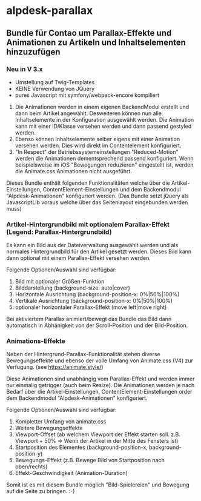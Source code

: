 # alpdesk-parallax

## Bundle für Contao um Parallax-Effekte und Animationen zu Artikeln und Inhaltselementen hinzuzufügen

### Neu in V 3.x 
- Umstellung auf Twig-Templates
- KEINE Verwendung von JQuery
- pures Javascript mit symfony/webpack-encore kompiliert

1. Die Animationen werden in einem eigenen BackendModul erstellt und dann beim Artikel angewählt.
Desweiteren können nun alle Inhaltselemente in der Konfiguration ausgewählt werden. Die Animation kann mit einer ID/Klasse versehen werden und dann passend gestyled werden.
2. Ebenso können Inhaltselemente selber eigens mit einer Animation versehen werden. Dies wird direkt im Contentelement konfiguriert.
3. "In Respect" der Betriebssystemeinstellungen "Reduced-Motion" werden die Animationen dementsprechend passend konfiguriert. Wenn beispielsweise im iOS "Bewegungen reduzieren" eingestellt ist, werden die Animate.css Animationen nicht ausgeführt.

Dieses Bundle enthält folgenden Funktionalitäten welche über die Artikel-Einstellungen, ContentElement-Einstellungen und dem Backendmodul "Alpdesk-Animationen" konfiguriert werden.
(Das Bundle setzt jQuery als JavascriptLib voraus welche über das Seitenlayout eingebunden werden muss)

### Artikel-Hintergrundbild mit optionalem Parallax-Effekt (Legend: Parallax-Hintergrundbild)

Es kann ein Bild aus der Dateiverwaltung ausgewählt werden und als normales Hintergrundbild für den Artikel gesetzt werden.
Dieses Bild kann dann optional mit einem Parallax-Effekt versehen werden.

Folgende Optionen/Auswahl sind verfügbar:

1. Bild mit optionaler Größen-Funktion
2. Bilddarstellung (background-size: auto|cover)
3. Horizontale Ausrichtung (background-position-x: 0%|50%|100%)
4. Vertikale Ausrichtung (background-position-x: 0%|50%|100%)
5. optionaler horizontaler Parallax-Effekt (move left|move right)

Bei aktiviertem Parallax animiert/bewegt das Bundle das Bild dann automatisch in Abhänigkeit von der Scroll-Position und der Bild-Position.


### Animations-Effekte

Neben der Hintergrund-Parallax-Funktionalität stehen diverse Bewegungseffekte und ebenso der volle Umfang von Animate.css (V4) zur Verfügung.
(see https://animate.style/)

Diese Animationen sind unabhängig vom Parallax-Effekt und werden immer nur einmalig getrigger (auch beim Resize).
Die Animationen werden je nach Bedarf über die Artikel-Einstellungen, ContentElement-Einstellungen order dem Backendmodul "Alpdesk-Animationen" konfiguriert.

Folgende Optionen/Auswahl sind verfügbar:

1. Kompletter Umfang von animate.css
2. Weitere Bewegungseffekte
3. Viewport-Offset (ab welchem Viewport der Effekt starten soll. z.B. Viewport + 50% => Wenn der Artikel in der Mitte des Fensters ist)
4. Startposition des Elementes (background-position-x, background-position-y)
5. Bewegungs-Effekt (z.B. Bewege Bild von Startposition nach oben/rechts)
6. Effekt-Geschwindigkeit (Animation-Duration)

Somit ist es mit diesem Bundle möglich "Bild-Spielereien" und Bewegung auf die Seite zu bringen. :-)


